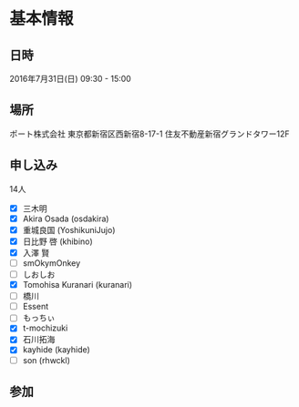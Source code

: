 基本情報
========

日時
----

2016年7月31日(日) 09:30 - 15:00

場所
----

ポート株式会社
東京都新宿区西新宿8-17-1 住友不動産新宿グランドタワー12F

申し込み
--------

14人

* [x] 三木明
* [x] Akira Osada (osdakira)
* [x] 重城良国 (YoshikuniJujo)
* [x] 日比野 啓 (khibino)
* [x] 入澤 賢
* [ ] smOkymOnkey
* [ ] しおしお
* [x] Tomohisa Kuranari (kuranari)
* [ ] 橋川
* [ ] Essent
* [ ] もっちぃ
* [x] t-mochizuki
* [x] 石川拓海
* [x] kayhide (kayhide)
* [ ] son (rhwckl)

参加
----
